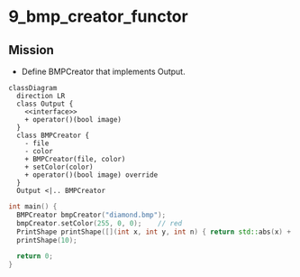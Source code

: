 # 9_bmp_creator_functor

## Mission
* Define BMPCreator that implements Output.

```mermaid
classDiagram
  direction LR
  class Output {
    <<interface>>
    + operator()(bool image)
  }
  class BMPCreator {
    - file
    - color
    + BMPCreator(file, color)
    + setColor(color)
    + operator()(bool image) override
  }
  Output <|.. BMPCreator
```
```c++
int main() {
  BMPCreator bmpCreator("diamond.bmp");
  bmpCreator.setColor(255, 0, 0);    // red
  PrintShape printShape([](int x, int y, int n) { return std::abs(x) + std::abs(y) < n; }, bmpCreator);
  printShape(10);

  return 0;
}
```
